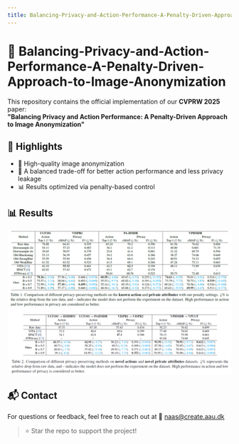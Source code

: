 ```yaml
---
title: Balancing-Privacy-and-Action-Performance-A-Penalty-Driven-Approach-to-Image-Anonymization
---
```


# 🔐 Balancing-Privacy-and-Action-Performance-A-Penalty-Driven-Approach-to-Image-Anonymization

This repository contains the official implementation of our **CVPRW 2025** paper:  
**"Balancing Privacy and Action Performance: A Penalty-Driven Approach to Image Anonymization"**

## 🚀 Highlights
- 📸 High-quality image anonymization
- 🧠 A balanced trade-off for better action performance and less privacy leakage
- 📊 Results optimized via penalty-based control

## 📊 Results
![](images/tab1.png)
![](images/tab2.png)

## 📬 Contact
For questions or feedback, feel free to reach out at 📧 naas@create.aau.dk

> ⭐️ Star the repo to support the project!
